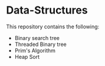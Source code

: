 # Data-Structures
This repository contains the following:
* Binary search tree
* Threaded Binary tree
* Prim's Algorithm
* Heap Sort

